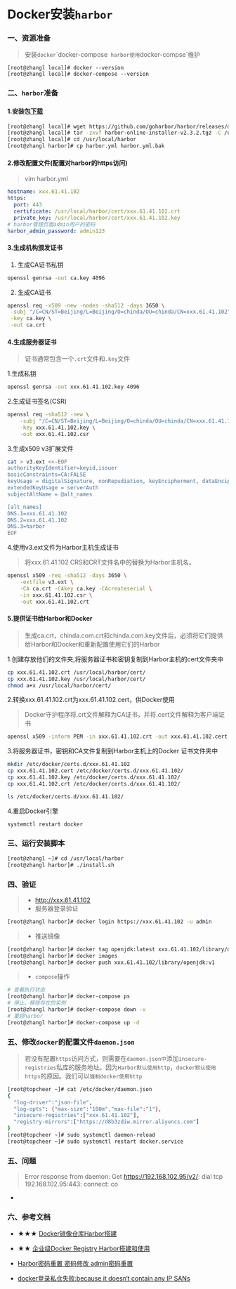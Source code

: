 # Docker安装`harbor`

### 一、资源准备
> 安装`docker`\`docker-compose` harbor使用`docker-compse`维护
```properties
[root@zhangl local]# docker --version
[root@zhangl local]# docker-compose --version
```

### 二、`harbor`准备
#### 1.安装包[下载](https://github.com/goharbor/harbor/releases)
```bash
[root@zhangl local]# wget https://github.com/goharbor/harbor/releases/download/v2.3.2/harbor-online-installer-v2.3.2.tgz
[root@zhangl local]# tar -zxvf harbor-online-installer-v2.3.2.tgz -C /usr/local/harbor
[root@zhangl local]# cd /usr/local/harbor
[root@zhangl harbor]# cp harbor.yml harbor.yml.bak
```
#### 2.修改配置文件(配置对harbor的https访问)
>  vim harbor.yml
```yml
hostname: xxx.61.41.102
https:
  port: 443
  certificate: /usr/local/harbor/cert/xxx.61.41.102.crt
  private_key: /usr/local/harbor/cert/xxx.61.41.102.key
# harbor管理页面admin用户的密码
harbor_admin_password: admin123
```
#### 3.生成机构颁发证书
1. 生成CA证书私钥
```bash
openssl genrsa -out ca.key 4096
```
2. 生成CA证书
```bash
openssl req -x509 -new -nodes -sha512 -days 3650 \
 -subj "/C=CN/ST=Beijing/L=Beijing/O=chinda/OU=chinda/CN=xxx.61.41.102" \
 -key ca.key \
 -out ca.crt
```
#### 4.生成服务器证书
> 证书通常包含一个`.crt`文件和`.key`文件

1.生成私钥
```bash
openssl genrsa -out xxx.61.41.102.key 4096
```
2.生成证书签名(CSR)
```bash
openssl req -sha512 -new \
    -subj "/C=CN/ST=Beijing/L=Beijing/O=chinda/OU=chinda/CN=xxx.61.41.102" \
    -key xxx.61.41.102.key \
    -out xxx.61.41.102.csr
```
3.生成x509 v3扩展文件
```bash
cat > v3.ext <<-EOF
authorityKeyIdentifier=keyid,issuer
basicConstraints=CA:FALSE
keyUsage = digitalSignature, nonRepudiation, keyEncipherment, dataEncipherment
extendedKeyUsage = serverAuth
subjectAltName = @alt_names

[alt_names]
DNS.1=xxx.61.41.102
DNS.2=xxx.61.41.102
DNS.3=harbor
EOF
```
4.使用v3.ext文件为Harbor主机生成证书
> 将xxx.61.41.102 CRS和CRT文件名中的替换为Harbor主机名。
```bash
openssl x509 -req -sha512 -days 3650 \
    -extfile v3.ext \
    -CA ca.crt -CAkey ca.key -CAcreateserial \
    -in xxx.61.41.102.csr \
    -out xxx.61.41.102.crt
```

#### 5.提供证书给Harbor和Docker
> 生成ca.crt，chinda.com.crt和chinda.com.key文件后，必须将它们提供给Harbor和Docker和重新配置使用它们的Harbor

1.创建存放他们的文件夹,将服务器证书和密钥复制到Harbor主机的cert文件夹中
```bash
cp xxx.61.41.102.crt /usr/local/harbor/cert/
cp xxx.61.41.102.key /usr/local/harbor/cert/
chmod a+x /usr/local/harbor/cert/
```
2.转换xxx.61.41.102.crt为xxx.61.41.102.cert，供Docker使用
> Docker守护程序将.crt文件解释为CA证书，并将.cert文件解释为客户端证书
```bash
openssl x509 -inform PEM -in xxx.61.41.102.crt -out xxx.61.41.102.cert
```
3.将服务器证书，密钥和CA文件复制到Harbor主机上的Docker 证书文件夹中
``` bash
mkdir /etc/docker/certs.d/xxx.61.41.102
cp xxx.61.41.102.cert /etc/docker/certs.d/xxx.61.41.102/
cp xxx.61.41.102.key /etc/docker/certs.d/xxx.61.41.102/
cp xxx.61.41.102.crt /etc/docker/certs.d/xxx.61.41.102/

ls /etc/docker/certs.d/xxx.61.41.102/
```
4.重启Docker引擎
```bash
systemctl restart docker
```

### 三、运行安装脚本
```bash
[root@zhangl ~]# cd /usr/local/harbor
[root@zhangl harbor]# ./install.sh
```

### 四、验证
> - http://xxx.61.41.102
> - 服务器登录验证 
```bash
[root@zhangl harbor]# docker login https://xxx.61.41.102 -u admin
```
> - 推送镜像
```bash
[root@zhangl harbor]# docker tag openjdk:latest xxx.61.41.102/library/openjdk:v1
[root@zhangl harbor]# docker images
[root@zhangl harbor]# docker push xxx.61.41.102/library/openjdk:v1
```
> - `compose`操作
```bash
# 查看执行状态
[root@zhangl harbor]# docker-compose ps
# 停止、移除存在的实例
[root@zhangl harbor]# docker-compose down -v
# 重启harbor
[root@zhangl harbor]# docker-compose up -d 
```


### 五、修改`docker`的配置文件`daemon.json`
> 若没有配置`https`访问方式，则需要在`daemon.json中`添加`insecure-registries`私库的服务地址。因为`Harbor默认使用http`，`docker默认使用https`的原因。我们可以`强制docker使用http`
```bash
[root@topcheer ~]# cat /etc/docker/daemon.json
{
  "log-driver":"json-file",
  "log-opts": {"max-size":"100m","max-file":"1"},
  "insecure-registries":["xxx.61.41.102"],
  "registry-mirrors":["https://d8b3zdiw.mirror.aliyuncs.com"]
}
[root@topcheer ~]# sudo systemctl daemon-reload
[root@topcheer ~]# sudo systemctl restart docker.service
```


### 五、问题
> Error response from daemon: Get https://192.168.102.95/v2/: dial tcp 192.168.102.95:443: connect: co
* [](https://blog.csdn.net/h111121111111/article/details/113994476)

### 六、参考文档
* ★★★ [Docker镜像仓库Harbor搭建](https://www.cnblogs.com/chinda/p/12776675.html)
* ★★ [企业级Docker Registry Harbor搭建和使用](https://www.cnblogs.com/zhaojiankai/p/7822135.html)

* [Harbor密码重置 密码修改 admin密码重置](https://www.cnblogs.com/dalianpai/p/11795826.html)
* [docker登录私仓失败:because it doesn‘t contain any IP SANs](https://blog.csdn.net/qq_37377136/article/details/107995620)























